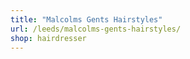```yaml
---
title: "Malcolms Gents Hairstyles"
url: /leeds/malcolms-gents-hairstyles/
shop: hairdresser
---
```

